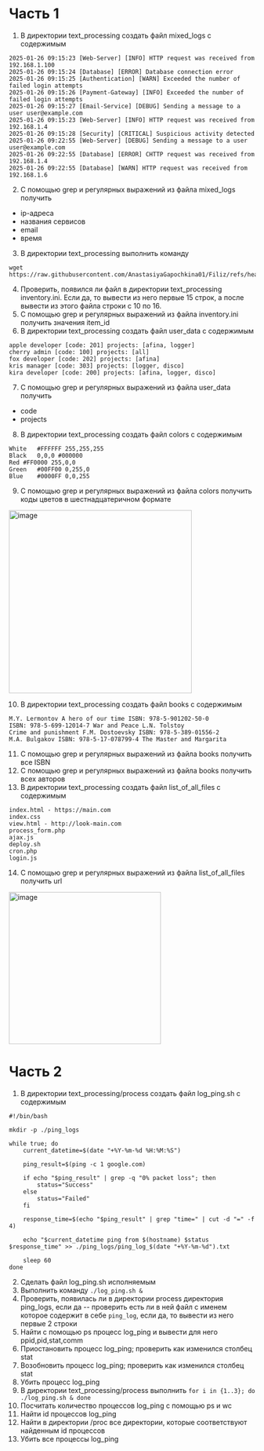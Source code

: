 # Часть 1
1) В директории text_processing создать файл mixed_logs с содержимым
```
2025-01-26 09:15:23 [Web-Server] [INFO] HTTP request was received from 192.168.1.100
2025-01-26 09:15:24 [Database] [ERROR] Database connection error
2025-01-26 09:15:25 [Authentication] [WARN] Exceeded the number of failed login attempts
2025-01-26 09:15:26 [Payment-Gateway] [INFO] Exceeded the number of failed login attempts
2025-01-26 09:15:27 [Email-Service] [DEBUG] Sending a message to a user user@example.com
2025-01-26 09:15:23 [Web-Server] [INFO] HTTP request was received from 192.168.1.4
2025-01-26 09:15:28 [Security] [CRITICAL] Suspicious activity detected
2025-01-26 09:22:55 [Web-Server] [DEBUG] Sending a message to a user user@example.com
2025-01-26 09:22:55 [Database] [ERROR] СHTTP request was received from 192.168.1.4
2025-01-26 09:22:55 [Database] [WARN] HTTP request was received from 192.168.1.6
```
2) С помощью grep и регулярных выражений из файла mixed_logs получить
- ip-адреса
- названия сервисов
- email
- время
3) В директории text_processing выполнить команду
```
wget https://raw.githubusercontent.com/AnastasiyaGapochkina01/Filiz/refs/heads/main/inventory.ini
```
4) Проверить, появился ли файл в директории text_processing inventory.ini. Если да, то вывести из него первые 15 строк, а после вывести из этого файла строки с 10 по 16.
5) С помощью grep и регулярных выражений из файла inventory.ini получить значения item_id
6) В директории text_processing создать файл user_data с содержимым
```
apple developer [code: 201] projects: [afina, logger]
cherry admin [code: 100] projects: [all]
fox developer [code: 202] projects: [afina]
kris manager [code: 303] projects: [logger, disco]
kira developer [code: 200] projects: [afina, logger, disco]
```
7) С помощью grep и регулярных выражений из файла user_data получить
- code
- projects
8) В директории text_processing создать файл colors с содержимым
```
White	#FFFFFF	255,255,255
Black	0,0,0 #000000
Red	#FF0000	255,0,0
Green	#00FF00	0,255,0
Blue	#0000FF	0,0,255
```
9) С помощью grep и регулярных выражений из файла colors получить коды цветов в шестнадцатеричном формате

<img width="373" alt="image" src="https://github.com/user-attachments/assets/6adfd04b-d640-4668-a425-f65652ad7182" />

10) В директории text_processing создать файл books с содержимым
```
M.Y. Lermontov A hero of our time ISBN: 978-5-901202-50-0
ISBN: 978-5-699-12014-7 War and Peace L.N. Tolstoy
Crime and punishment F.M. Dostoevsky ISBN: 978-5-389-01556-2
M.A. Bulgakov ISBN: 978-5-17-078799-4 The Master and Margarita 
```
11) С помощью grep и регулярных выражений из файла books получить все ISBN
12) С помощью grep и регулярных выражений из файла books получить всех авторов
13) В директории text_processing создать файл list_of_all_files с содержимым
```
index.html - https://main.com
index.css
view.html - http://look-main.com
process_form.php
ajax.js
deploy.sh
cron.php
login.js
```
14) С помощью grep и регулярных выражений из файла list_of_all_files получить url

<img width="310" alt="image" src="https://github.com/user-attachments/assets/b7ccf937-853f-47fc-9d50-be52c2c11e4b" />

# Часть 2
1) В директории text_processing/process создать файл log_ping.sh с содержимым
```
#!/bin/bash

mkdir -p ./ping_logs

while true; do
    current_datetime=$(date "+%Y-%m-%d %H:%M:%S")

    ping_result=$(ping -c 1 google.com)

    if echo "$ping_result" | grep -q "0% packet loss"; then
        status="Success"
    else
        status="Failed"
    fi

    response_time=$(echo "$ping_result" | grep "time=" | cut -d "=" -f 4)

    echo "$current_datetime ping from $(hostname) $status $response_time" >> ./ping_logs/ping_log_$(date "+%Y-%m-%d").txt

    sleep 60
done
```
2) Сделать файл log_ping.sh исполняемым
3) Выполнить команду ```./log_ping.sh &```
4) Проверить, появилась ли в директории process директория ping_logs, если да -- проверить есть ли в ней файл с именем которое содержит в себе ```ping_log```, если да, то вывести из него первые 2 строки
5) Найти с помощью ps процесс log_ping и вывести для него ppid,pid,stat,comm
6) Приостановить процесс log_ping; проверить как изменился столбец stat
7) Возобновить процесс log_ping; проверить как изменился столбец stat
8) Убить процесс log_ping
9) В директории text_processing/process выполнить ```for i in {1..3}; do ./log_ping.sh & done```
10) Посчитать количество процессов log_ping с помощью ps и wc
11) Найти id процессов log_ping
12) Найти в директории /proc все директории, которые соответствуют найденным id процессов
13) Убить все процессы log_ping
